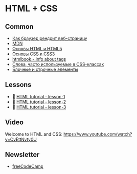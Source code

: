 # HTML + CSS

## Common 

- [Как браузер рендрит веб-страницу][0]
- [MDN][1]
- [Основы HTML и HTML5][2]  
- [Основы CSS и CSS3][3]
- [htmlbook - info about tags][10]
- [Слова, часто используемые в CSS-классах][11]
- [Блочные и строчные элементы][12]

[0]: https://webdevblog.ru/kak-brauzer-renderit-veb-stranicu/
[1]: https://developer.mozilla.org/en-US/
[2]: https://html5book.ru/html-html5/
[3]: https://html5book.ru/css-css3/  
[10]: http://htmlbook.ru/
[11]: https://github.com/yoksel/common-words  
[12]: https://html5book.ru/block-inline-elements/  


## Lessons

- :page_with_curl: [HTML tutorial - lesson-1](./lessons/l-1/readme.md)  
- :page_with_curl: [HTML tutorial - lesson-2](./lessons/l-2/readme.md)  
- :page_with_curl: [HTML tutorial - lesson-3](./lessons/l-3/readme.md)

## Video  

Welcome to HTML and CSS: https://www.youtube.com/watch?v=CvEttNvty0U

## Newsletter  

- [freeCodeCamp][100]


[100]: https://www.freecodecamp.org/news

